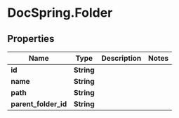 # DocSpring.Folder

## Properties

Name | Type | Description | Notes
------------ | ------------- | ------------- | -------------
**id** | **String** |  | 
**name** | **String** |  | 
**path** | **String** |  | 
**parent_folder_id** | **String** |  | 


